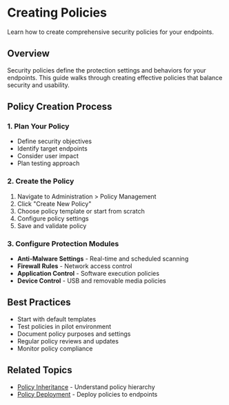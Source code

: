 # Creating Policies

Learn how to create comprehensive security policies for your endpoints.

## Overview

Security policies define the protection settings and behaviors for your endpoints. This guide walks through creating effective policies that balance security and usability.

## Policy Creation Process

### 1. Plan Your Policy
- Define security objectives
- Identify target endpoints
- Consider user impact
- Plan testing approach

### 2. Create the Policy
1. Navigate to Administration > Policy Management
2. Click "Create New Policy"
3. Choose policy template or start from scratch
4. Configure policy settings
5. Save and validate policy

### 3. Configure Protection Modules
- **Anti-Malware Settings** - Real-time and scheduled scanning
- **Firewall Rules** - Network access control
- **Application Control** - Software execution policies
- **Device Control** - USB and removable media policies

## Best Practices

- Start with default templates
- Test policies in pilot environment
- Document policy purposes and settings
- Regular policy reviews and updates
- Monitor policy compliance

## Related Topics

- [Policy Inheritance](./policy-inheritance) - Understand policy hierarchy
- [Policy Deployment](./policy-deployment) - Deploy policies to endpoints